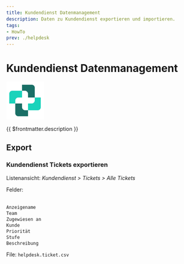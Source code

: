 ```yaml
---
title: Kundendienst Datenmanagement
description: Daten zu Kundendienst exportieren und importieren.
tags:
- HowTo
prev: ./helpdesk
---
```

# Kundendienst Datenmanagement
![icons_odoo_helpdesk](attachments/icons_odoo_helpdesk.png)

{{ $frontmatter.description }}

## Export

### Kundendienst Tickets exportieren

Listenansicht: *Kundendienst > Tickets > Alle Tickets*

Felder:
```

Anzeigename
Team
Zugewiesen an
Kunde
Priorität
Stufe
Beschreibung
```
File: `helpdesk.ticket.csv`
